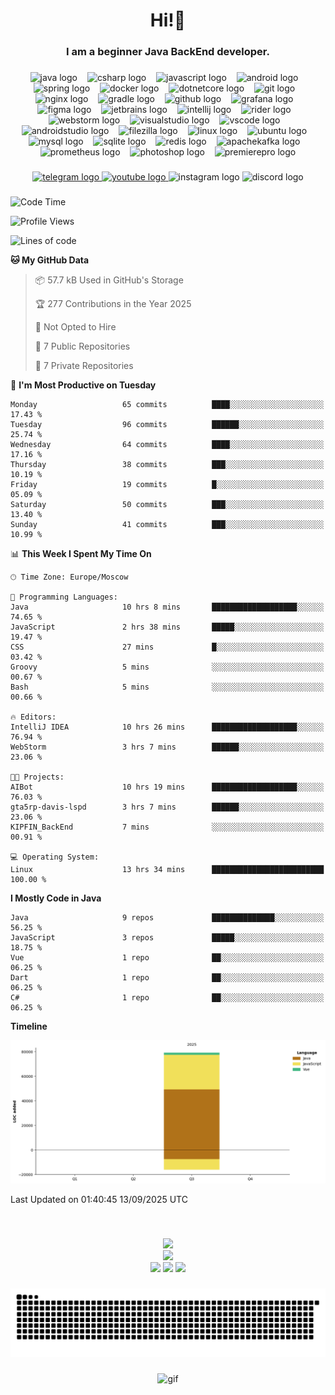 <h1 align="center">Hi!👋</h1>

###

<h3 align="center">I am a beginner Java BackEnd developer.</h3>

###

<div align="center">
  <img src="https://cdn.jsdelivr.net/gh/devicons/devicon/icons/java/java-original-wordmark.svg" height="54" alt="java logo"  />
  <img width="8" />
  <img src="https://cdn.jsdelivr.net/gh/devicons/devicon/icons/csharp/csharp-original.svg" height="54" alt="csharp logo"  />
  <img width="8" />
  <img src="https://cdn.jsdelivr.net/gh/devicons/devicon/icons/javascript/javascript-plain.svg" height="54" alt="javascript logo"  />
  <img width="8" />
  <img src="https://cdn.jsdelivr.net/gh/devicons/devicon/icons/android/android-plain-wordmark.svg" height="54" alt="android logo"  />
  <img width="8" />
  <img src="https://cdn.jsdelivr.net/gh/devicons/devicon/icons/spring/spring-original-wordmark.svg" height="54" alt="spring logo"  />
  <img width="8" />
  <img src="https://cdn.jsdelivr.net/gh/devicons/devicon/icons/docker/docker-original-wordmark.svg" height="54" alt="docker logo"  />
  <img width="8" />
  <img src="https://cdn.jsdelivr.net/gh/devicons/devicon/icons/dotnetcore/dotnetcore-original.svg" height="54" alt="dotnetcore logo"  />
  <img width="8" />
  <img src="https://cdn.jsdelivr.net/gh/devicons/devicon/icons/git/git-plain-wordmark.svg" height="54" alt="git logo"  />
  <img width="8" />
  <img src="https://cdn.jsdelivr.net/gh/devicons/devicon/icons/nginx/nginx-original.svg" height="54" alt="nginx logo"  />
  <img width="8" />
  <img src="https://cdn.jsdelivr.net/gh/devicons/devicon/icons/gradle/gradle-original-wordmark.svg" height="54" alt="gradle logo"  />
  <img width="8" />
  <img src="https://cdn.jsdelivr.net/gh/devicons/devicon/icons/github/github-original-wordmark.svg" height="54" alt="github logo"  />
  <img width="8" />
  <img src="https://cdn.jsdelivr.net/gh/devicons/devicon/icons/grafana/grafana-original-wordmark.svg" height="54" alt="grafana logo"  />
  <img width="8" />
  <img src="https://cdn.jsdelivr.net/gh/devicons/devicon/icons/figma/figma-original.svg" height="54" alt="figma logo"  />
  <img width="8" />
  <img src="https://cdn.jsdelivr.net/gh/devicons/devicon/icons/jetbrains/jetbrains-original.svg" height="54" alt="jetbrains logo"  />
  <img width="8" />
  <img src="https://cdn.jsdelivr.net/gh/devicons/devicon/icons/intellij/intellij-original.svg" height="54" alt="intellij logo"  />
  <img width="8" />
  <img src="https://cdn.jsdelivr.net/gh/devicons/devicon/icons/rider/rider-original.svg" height="54" alt="rider logo"  />
  <img width="8" />
  <img src="https://cdn.jsdelivr.net/gh/devicons/devicon/icons/webstorm/webstorm-original.svg" height="54" alt="webstorm logo"  />
  <img width="8" />
  <img src="https://cdn.jsdelivr.net/gh/devicons/devicon/icons/visualstudio/visualstudio-plain-wordmark.svg" height="54" alt="visualstudio logo"  />
  <img width="8" />
  <img src="https://cdn.jsdelivr.net/gh/devicons/devicon/icons/vscode/vscode-original-wordmark.svg" height="54" alt="vscode logo"  />
  <img width="8" />
  <img src="https://cdn.jsdelivr.net/gh/devicons/devicon/icons/androidstudio/androidstudio-plain-wordmark.svg" height="54" alt="androidstudio logo"  />
  <img width="8" />
  <img src="https://cdn.jsdelivr.net/gh/devicons/devicon/icons/filezilla/filezilla-plain-wordmark.svg" height="54" alt="filezilla logo"  />
  <img width="8" />
  <img src="https://cdn.jsdelivr.net/gh/devicons/devicon/icons/linux/linux-original.svg" height="54" alt="linux logo"  />
  <img width="8" />
  <img src="https://cdn.jsdelivr.net/gh/devicons/devicon/icons/ubuntu/ubuntu-plain.svg" height="54" alt="ubuntu logo"  />
  <img width="8" />
  <img src="https://cdn.jsdelivr.net/gh/devicons/devicon/icons/mysql/mysql-original-wordmark.svg" height="54" alt="mysql logo"  />
  <img width="8" />
  <img src="https://cdn.jsdelivr.net/gh/devicons/devicon/icons/sqlite/sqlite-original-wordmark.svg" height="54" alt="sqlite logo"  />
  <img width="8" />
  <img src="https://cdn.jsdelivr.net/gh/devicons/devicon/icons/redis/redis-original-wordmark.svg" height="54" alt="redis logo"  />
  <img width="8" />
  <img src="https://cdn.jsdelivr.net/gh/devicons/devicon/icons/apachekafka/apachekafka-original-wordmark.svg" height="54" alt="apachekafka logo"  />
  <img width="8" />
  <img src="https://cdn.jsdelivr.net/gh/devicons/devicon/icons/prometheus/prometheus-original-wordmark.svg" height="54" alt="prometheus logo"  />
  <img width="8" />
  <img src="https://cdn.jsdelivr.net/gh/devicons/devicon/icons/photoshop/photoshop-plain.svg" height="54" alt="photoshop logo"  />
  <img width="8" />
  <img src="https://cdn.jsdelivr.net/gh/devicons/devicon/icons/premierepro/premierepro-plain.svg" height="54" alt="premierepro logo"  />
</div>

###

<div align="center">
  <a href="t.me/son_of_dev228" target="_blank">
    <img src="https://img.shields.io/static/v1?message=Telegram&logo=telegram&label=&color=2CA5E0&logoColor=white&labelColor=&style=for-the-badge" height="25" alt="telegram logo"  />
  </a>
  <a href="https://www.youtube.com/@marensovich228" target="_blank">
    <img src="https://img.shields.io/static/v1?message=Youtube&logo=youtube&label=&color=FF0000&logoColor=white&labelColor=&style=for-the-badge" height="25" alt="youtube logo"  />
  </a>
  <img src="https://img.shields.io/static/v1?message=Instagram&logo=instagram&label=&color=E4405F&logoColor=white&labelColor=&style=for-the-badge" height="25" alt="instagram logo"  />
  <img src="https://img.shields.io/static/v1?message=Discord&logo=discord&label=&color=7289DA&logoColor=white&labelColor=&style=for-the-badge" height="25" alt="discord logo"  />
</div>

###


<!--START_SECTION:waka-->
![Code Time](http://img.shields.io/badge/Code%20Time-132%20hrs%2049%20mins-blue)

![Profile Views](http://img.shields.io/badge/Profile%20Views-1-blue)

![Lines of code](https://img.shields.io/badge/From%20Hello%20World%20I%27ve%20Written-79.1%20thousand%20lines%20of%20code-blue)

**🐱 My GitHub Data** 

> 📦 57.7 kB Used in GitHub's Storage 
 > 
> 🏆 277 Contributions in the Year 2025
 > 
> 🚫 Not Opted to Hire
 > 
> 📜 7 Public Repositories 
 > 
> 🔑 7 Private Repositories 
 > 
📅 **I'm Most Productive on Tuesday** 

```text
Monday                   65 commits          ████░░░░░░░░░░░░░░░░░░░░░   17.43 % 
Tuesday                  96 commits          ██████░░░░░░░░░░░░░░░░░░░   25.74 % 
Wednesday                64 commits          ████░░░░░░░░░░░░░░░░░░░░░   17.16 % 
Thursday                 38 commits          ███░░░░░░░░░░░░░░░░░░░░░░   10.19 % 
Friday                   19 commits          █░░░░░░░░░░░░░░░░░░░░░░░░   05.09 % 
Saturday                 50 commits          ███░░░░░░░░░░░░░░░░░░░░░░   13.40 % 
Sunday                   41 commits          ███░░░░░░░░░░░░░░░░░░░░░░   10.99 % 
```


📊 **This Week I Spent My Time On** 

```text
🕑︎ Time Zone: Europe/Moscow

💬 Programming Languages: 
Java                     10 hrs 8 mins       ███████████████████░░░░░░   74.65 % 
JavaScript               2 hrs 38 mins       █████░░░░░░░░░░░░░░░░░░░░   19.47 % 
CSS                      27 mins             █░░░░░░░░░░░░░░░░░░░░░░░░   03.42 % 
Groovy                   5 mins              ░░░░░░░░░░░░░░░░░░░░░░░░░   00.67 % 
Bash                     5 mins              ░░░░░░░░░░░░░░░░░░░░░░░░░   00.66 % 

🔥 Editors: 
IntelliJ IDEA            10 hrs 26 mins      ███████████████████░░░░░░   76.94 % 
WebStorm                 3 hrs 7 mins        ██████░░░░░░░░░░░░░░░░░░░   23.06 % 

🐱‍💻 Projects: 
AIBot                    10 hrs 19 mins      ███████████████████░░░░░░   76.03 % 
gta5rp-davis-lspd        3 hrs 7 mins        ██████░░░░░░░░░░░░░░░░░░░   23.06 % 
KIPFIN_BackEnd           7 mins              ░░░░░░░░░░░░░░░░░░░░░░░░░   00.91 % 

💻 Operating System: 
Linux                    13 hrs 34 mins      █████████████████████████   100.00 % 
```

**I Mostly Code in Java** 

```text
Java                     9 repos             ██████████████░░░░░░░░░░░   56.25 % 
JavaScript               3 repos             █████░░░░░░░░░░░░░░░░░░░░   18.75 % 
Vue                      1 repo              ██░░░░░░░░░░░░░░░░░░░░░░░   06.25 % 
Dart                     1 repo              ██░░░░░░░░░░░░░░░░░░░░░░░   06.25 % 
C#                       1 repo              ██░░░░░░░░░░░░░░░░░░░░░░░   06.25 % 
```



**Timeline**

![Lines of Code chart](https://raw.githubusercontent.com/marensovich/marensovich/main/assets/bar_graph.png)


 Last Updated on 01:40:45 13/09/2025 UTC
<!--END_SECTION:waka-->


###

<br clear="both">

<div align="center">
  
![](https://github-readme-stats.vercel.app/api?username=marensovich&theme=dark&hide_border=false&include_all_commits=true&count_private=true)<br/>
![](https://nirzak-streak-stats.vercel.app/?user=marensovich&theme=dark&hide_border=false)<br/>
![](https://github-readme-stats.vercel.app/api/top-langs/?username=marensovich&theme=dark&hide_border=false&include_all_commits=true&count_private=true&layout=compact)
![](https://github-profile-trophy.vercel.app/?username=marensovich&theme=radical&no-frame=false&no-bg=true&margin-w=4)
![](https://github-contributor-stats.vercel.app/api?username=marensovich&limit=5&theme=dark&combine_all_yearly_contributions=true)

</div>

###


<div align="center">
  <picture>
    <source media="(prefers-color-scheme: dark)" srcset="https://raw.githubusercontent.com/marensovich/marensovich/output/github-contribution-grid-snake-dark.svg">
    <source media="(prefers-color-scheme: light)" srcset="https://raw.githubusercontent.com/marensovich/marensovich/output/github-contribution-grid-snake.svg">
    <img alt="github contribution grid snake animation" src="https://raw.githubusercontent.com/marensovich/marensovich/output/github-contribution-grid-snake.svg">
</picture>    
</div>

###

<div align="center">
  <img src="https://github.com/marensovich/About/blob/main/ISLEOFMANTT_1.gif" alt="gif"  />
</div>


###
